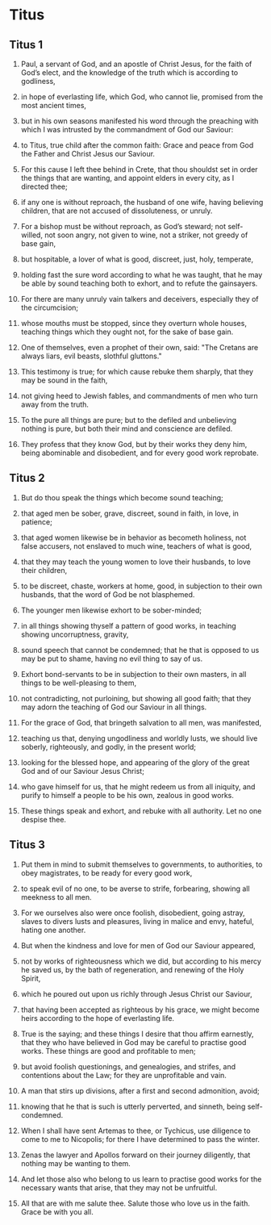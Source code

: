 # Titus

## Titus 1

1. Paul, a servant of God, and an apostle of Christ Jesus, for the faith of God’s elect, and the knowledge of the truth which is according to godliness,

2. in hope of everlasting life, which God, who cannot lie, promised from the most ancient times,

3. but in his own seasons manifested his word through the preaching with which I was intrusted by the commandment of God our Saviour:

4. to Titus, true child after the common faith: Grace and peace from God the Father and Christ Jesus our Saviour.

5. For this cause I left thee behind in Crete, that thou shouldst set in order the things that are wanting, and appoint elders in every city, as I directed thee;

6. if any one is without reproach, the husband of one wife, having believing children, that are not accused of dissoluteness, or unruly.

7. For a bishop must be without reproach, as God’s steward; not self-willed, not soon angry, not given to wine, not a striker, not greedy of base gain,

8. but hospitable, a lover of what is good, discreet, just, holy, temperate,

9. holding fast the sure word according to what he was taught, that he may be able by sound teaching both to exhort, and to refute the gainsayers.

10. For there are many unruly vain talkers and deceivers, especially they of the circumcision;

11. whose mouths must be stopped, since they overturn whole houses, teaching things which they ought not, for the sake of base gain.

12. One of themselves, even a prophet of their own, said: "The Cretans are always liars, evil beasts, slothful gluttons."

13. This testimony is true; for which cause rebuke them sharply, that they may be sound in the faith,

14. not giving heed to Jewish fables, and commandments of men who turn away from the truth.

15. To the pure all things are pure; but to the defiled and unbelieving nothing is pure, but both their mind and conscience are defiled.

16. They profess that they know God, but by their works they deny him, being abominable and disobedient, and for every good work reprobate.

## Titus 2

1. But do thou speak the things which become sound teaching;

2. that aged men be sober, grave, discreet, sound in faith, in love, in patience;

3. that aged women likewise be in behavior as becometh holiness, not false accusers, not enslaved to much wine, teachers of what is good,

4. that they may teach the young women to love their husbands, to love their children,

5. to be discreet, chaste, workers at home, good, in subjection to their own husbands, that the word of God be not blasphemed.

6. The younger men likewise exhort to be sober-minded;

7. in all things showing thyself a pattern of good works, in teaching showing uncorruptness, gravity,

8. sound speech that cannot be condemned; that he that is opposed to us may be put to shame, having no evil thing to say of us.

9. Exhort bond-servants to be in subjection to their own masters, in all things to be well-pleasing to them,

10. not contradicting, not purloining, but showing all good faith; that they may adorn the teaching of God our Saviour in all things.

11. For the grace of God, that bringeth salvation to all men, was manifested,

12. teaching us that, denying ungodliness and worldly lusts, we should live soberly, righteously, and godly, in the present world;

13. looking for the blessed hope, and appearing of the glory of the great God and of our Saviour Jesus Christ;

14. who gave himself for us, that he might redeem us from all iniquity, and purify to himself a people to be his own, zealous in good works.

15. These things speak and exhort, and rebuke with all authority. Let no one despise thee.

## Titus 3

1. Put them in mind to submit themselves to governments, to authorities, to obey magistrates, to be ready for every good work,

2. to speak evil of no one, to be averse to strife, forbearing, showing all meekness to all men.

3. For we ourselves also were once foolish, disobedient, going astray, slaves to divers lusts and pleasures, living in malice and envy, hateful, hating one another.

4. But when the kindness and love for men of God our Saviour appeared,

5. not by works of righteousness which we did, but according to his mercy he saved us, by the bath of regeneration, and renewing of the Holy Spirit,

6. which he poured out upon us richly through Jesus Christ our Saviour,

7. that having been accepted as righteous by his grace, we might become heirs according to the hope of everlasting life.

8. True is the saying; and these things I desire that thou affirm earnestly, that they who have believed in God may be careful to practise good works. These things are good and profitable to men;

9. but avoid foolish questionings, and genealogies, and strifes, and contentions about the Law; for they are unprofitable and vain.

10. A man that stirs up divisions, after a first and second admonition, avoid;

11. knowing that he that is such is utterly perverted, and sinneth, being self-condemned.

12. When I shall have sent Artemas to thee, or Tychicus, use diligence to come to me to Nicopolis; for there I have determined to pass the winter.

13. Zenas the lawyer and Apollos forward on their journey diligently, that nothing may be wanting to them.

14. And let those also who belong to us learn to practise good works for the necessary wants that arise, that they may not be unfruitful.

15. All that are with me salute thee. Salute those who love us in the faith. Grace be with you all.